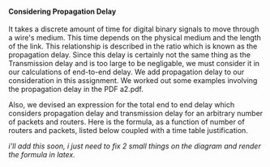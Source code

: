 #### Considering Propagation Delay


It takes a discrete amount of time for digital binary signals to move through a wire's medium. 
This time depends on the physical medium  and the length of the link. This relationship 
is described in the ratio which is known as the propagation delay. Since this delay is certainly 
not the same thing as the Transmission delay and is too large to be negligable, we must consider it 
in our calculations of end-to-end delay. We add propagation delay to our consideration in this assignment.
We worked out some examples involving the propagation delay in the PDF a2.pdf. 


Also, we devised an expression for the total end to end delay which considers propagation delay 
and transmission delay for an arbitrary number of packets and routers. Here is the formula, 
as a function of number of routers and packets, listed below coupled with a time table justification.

*i'll add this soon, i just need to fix 2 small things on the diagram and render the formula in latex.*
